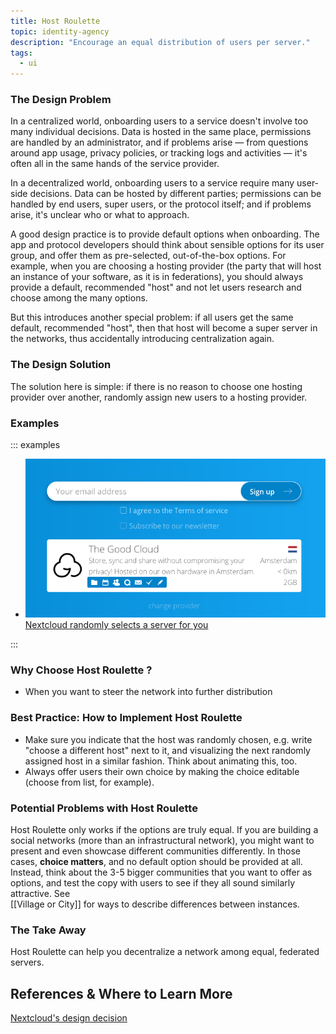 ```yaml
---
title: Host Roulette
topic: identity-agency
description: "Encourage an equal distribution of users per server."
tags:
  - ui
---
```


### The Design Problem

In a centralized world, onboarding users to a service doesn't involve too many
individual decisions. Data is hosted in the same place, permissions are handled
by an administrator, and if problems arise — from questions around app usage,
privacy policies, or tracking logs and activities — it's often all in the same
hands of the service provider.

In a decentralized world, onboarding users to a service require many user-side
decisions. Data can be hosted by different parties; permissions can be handled
by end users, super users, or the protocol itself; and if problems arise, it's
unclear who or what to approach.

A good design practice is to provide default options when onboarding. The app
and protocol developers should think about sensible options for its user group,
and offer them as pre-selected, out-of-the-box options. For example, when you
are choosing a hosting provider (the party that will host an instance of your
software, as it is in federations), you should always provide a default,
recommended "host" and not let users research and choose among the many
options.

But this introduces another special problem: if all users get the same default,
recommended "host", then that host will become a super server in the networks,
thus accidentally introducing centralization again.

### The Design Solution

The solution here is simple: if there is no reason to choose one hosting
provider over another, randomly assign new users to a hosting provider.

### Examples

::: examples

- [![Nextcoud hosts](Nextcloud.png) Nextcloud randomly selects a server for you](Nextcloud.png)

:::

### Why Choose Host Roulette ?

- When you want to steer the network into further distribution

### Best Practice: How to Implement Host Roulette

- Make sure you indicate that the host was randomly chosen, e.g. write "choose
  a different host" next to it, and visualizing the next randomly assigned host
  in a similar fashion. Think about animating this, too.
- Always offer users their own choice by making the choice editable (choose
  from list, for example).

### Potential Problems with Host Roulette

Host Roulette only works if the options are truly equal. If you are building
a social networks (more than an infrastructural network), you might want to
present and even showcase different communities differently. In those cases,
**choice matters**, and no default option should be provided at all. Instead,
think about the 3-5 bigger communities that you want to offer as options, and
test the copy with users to see if they all sound similarly attractive. See  
[[Village or City]] for ways to describe differences between instances.

### The Take Away

Host Roulette can help you decentralize a network among equal, federated
servers.

## References & Where to Learn More

[Nextcloud's design decision](https://opensource.com/article/20/9/decentralization-signup)
